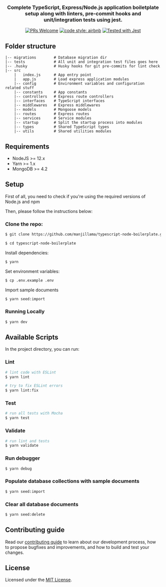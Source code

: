 <h3 align="center">
    Complete TypeScript, Express/Node.js application boiletplate setup along with linters, pre-commit hooks and unit/integration tests using jest.
</h3>

<p align="center">
  <a href="CONTRIBUTING.md"><img src="https://img.shields.io/badge/PRs-welcome-brightgreen.svg" alt="PRs Welcome"></a>
  <a href="https://www.npmjs.com/package/eslint-config-airbnb-typescript"><img alt="code style: airbnb" src="https://img.shields.io/badge/code%20style-airbnb-red"></a>
  <a href="https://github.com/facebook/jest"><img src="https://img.shields.io/badge/tested_with-jest-99424f.svg" alt="Tested with Jest"></a>
</p>

## Folder structure

```
|-- migrations        # Database migration dir
|-- tests             # All unit and integration test files goes here
|-- .husky            # Husky hooks for git pre-commits for lint check
|-- src
    |   index.js      # App entry point
    |   app.js        # Load express application modules
    |-- config        # Environment variables and configuration related stuff
    |-- constants     # App constants
    |-- controllers   # Express route controllers
    |-- interfaces    # TypeScript interfaces
    |-- middlewares   # Express middlewares
    |-- models        # Mongoose models
    |-- routes        # Express routes
    |-- services      # Service modules
    |-- startup       # Split the startup process into modules
    |-- types         # Shared TypeScript types
    |-- utils         # Shared utilities modules
```

## Requirements

- NodeJS >= 12.x
- Yarn >= 1.x
- MongoDB >= 4.2

## Setup

First of all, you need to check if you're using the required versions of Node.js and npm <br/>

Then, please follow the instructions below:

### Clone the repo:

```bash
$ git clone https://github.com/manjillama/typescript-node-boilerplate.git

$ cd typescript-node-boilerplate
```

Install dependencies:

```bash
$ yarn
```

Set environment variables:

```bash
$ cp .env.example .env
```

Import sample documents

```bash
$ yarn seed:import
```

### Running Locally

```bash
$ yarn dev
```

## Available Scripts

In the project directory, you can run:

### Lint

```bash
# lint code with ESLint
$ yarn lint

# try to fix ESLint errors
$ yarn lint:fix
```

### Test

```bash
# run all tests with Mocha
$ yarn test
```

### Validate

```bash
# run lint and tests
$ yarn validate
```

### Run debugger

```bash
$ yarn debug
```

### Populate database collections with sample documents

```bash
$ yarn seed:import
```

### Clear all database documents

```bash
$ yarn seed:delete
```

## Contributing guide

Read our [contributing guide](./CONTRIBUTING.md) to learn about our development process, how to propose bugfixes and improvements, and how to build and test your changes.

## License

Licensed under the [MIT License](./LICENSE).

